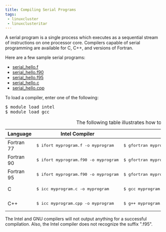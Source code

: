 ```yaml
---
title: Compiling Serial Programs
tags:
 - linuxcluster
 - linuxclusteritar
---
```


A serial program is a single process which executes as a sequential stream of instructions on one processor core. Compilers capable of serial programming are available for C, C++, and versions of Fortran.

Here are a few sample serial programs:

- [serial_hello.f](/knowledge/downloads/compile/src/serial_hello.f)
- [serial_hello.f90](/knowledge/downloads/compile/src/serial_hello.f90)
- [serial_hello.f95](/knowledge/downloads/compile/src/serial_hello.f95)
- [serial_hello.c](/knowledge/downloads/compile/src/serial_hello.c)
- [serial_hello.cpp](/knowledge/downloads/compile/src/serial_hello.cpp)

 To load a compiler, enter one of the following:
 
<pre>
$ module load intel
$ module load gcc
</pre>



<div class="inrows-wide">
<table class="inrows-wide">
<caption>The following table illustrates how to compile your serial program:</caption>
<thead>
 <tr>
  <th scope="col">Language</th>
  <th scope="col">Intel Compiler</th>
  <th scope="colgroup" colspan="2">GNU Compiler</th>
 </tr>
</thead>
<tbody>
 <tr>
 <td>Fortran 77</td>
 <td><pre>$ ifort myprogram.f -o myprogram</pre></td>
 <td><pre>$ gfortran myprogram.f -o myprogram</pre></td>
 <td></td>
 </tr>
 <tr>
 <td>Fortran 90</td>
 <td><pre>$ ifort myprogram.f90 -o myprogram</pre></td>
 <td><pre>$ gfortran myprogram.f90 -o myprogram</pre></td>
 <td></td>
 </tr>
 <tr>
 <td>Fortran 95</td>
 <td><pre>$ ifort myprogram.f90 -o myprogram</pre></td>
 <td><pre>$ gfortran myprogram.f95 -o myprogram</pre></td>
 <td></td>
 </tr>
 <tr>
 <td>C</td>
 <td><pre>$ icc myprogram.c -o myprogram</pre></td>
 <td><pre>$ gcc myprogram.c -o myprogram</pre></td>
 <td><pre>$ pgcc myprogram.c -o myprogram</pre></td>
 </tr>
 <tr>
 <td>C++</td>
 <td><pre>$ icc myprogram.cpp -o myprogram</pre></td>
 <td><pre>$ g++ myprogram.cpp -o myprogram</pre></td>
 <td><pre>$ pgCC myprogram.cpp -o myprogram</pre></td>
 </tr>
</tbody>
</table>
</div>

The Intel and GNU compilers will not output anything for a successful compilation. Also, the Intel compiler does not recognize the suffix ".f95".
